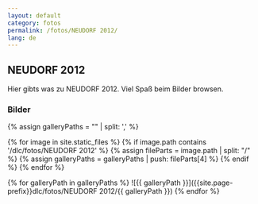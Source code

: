 ```yaml
---
layout: default
category: fotos
permalink: /fotos/NEUDORF 2012/
lang: de
---
```


## NEUDORF 2012

Hier gibts was zu NEUDORF 2012. Viel Spaß beim Bilder browsen.

### Bilder
{% assign galleryPaths = "" | split: ',' %}

{% for image in site.static_files %}
{% if image.path contains '/dlc/fotos/NEUDORF 2012' %}
        {% assign fileParts = image.path | split: "/" %}
        {% assign galleryPaths = galleryPaths | push: fileParts[4] %}
{% endif %}
{% endfor %}

{% for galleryPath in galleryPaths %}
![{{ galleryPath }}]({{site.page-prefix}}dlc/fotos/NEUDORF 2012/{{ galleryPath }})
{% endfor %}
